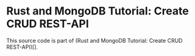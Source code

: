 # Rust and MongoDB Tutorial: Create CRUD REST-API

This source code is part of (Rust and MongoDB Tutorial: Create CRUD REST-API)[].